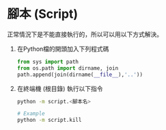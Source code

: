 腳本 (Script)
==========

正常情況下是不能直接執行的，所以可以用以下方式解決。

1. 在Python檔的開頭加入下列程式碼
    ```python
    from sys import path
    from os.path import dirname, join
    path.append(join(dirname(__file__),'..'))
    ```
2. 在終端機 (根目錄) 執行以下指令
    ```bash
    python -m script.<腳本名>

    # Example
    python -m script.kill
    ```